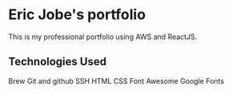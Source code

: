 # Eric Jobe's portfolio

This is my professional portfolio using AWS and ReactJS.

## Technologies Used

Brew
Git and github
SSH
HTML
CSS
Font Awesome
Google Fonts
